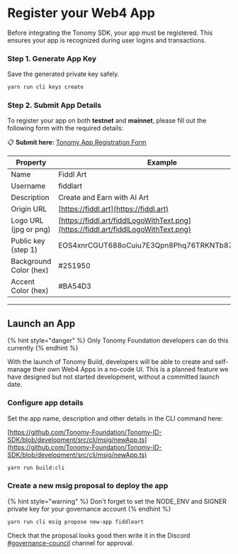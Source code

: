 # Register your Web4 App

Before integrating the Tonomy SDK, your app must be registered. This ensures your app is recognized during user logins and transactions.

### Step 1. Generate App Key

Save the generated private key safely.

```bash
yarn run cli keys create
```

### Step 2. Submit App Details

To register your app on both **testnet** and **mainnet**, please fill out the following form with the required details:&#x20;

📋 **Submit here:** [Tonomy App Registration Form](https://docs.google.com/forms/d/1NpMydhrzrI4K4cvXPHb9UNB-Cp8IgtLy-DJsLegaxBw/edit)

| Property               | Example                                                                            |
| ---------------------- | ---------------------------------------------------------------------------------- |
| Name                   | Fiddl Art                                                                          |
| Username               | fiddlart                                                                           |
| Description            | Create and Earn with AI Art                                                        |
| Origin URL             | [https://fiddl.art](https://fiddl.art)                                             |
| Logo URL (jpg or png)  | [https://fiddl.art/fiddlLogoWithText.png](https://fiddl.art/fiddlLogoWithText.png) |
| Public key (step 1)    | EOS4xnrCGUT688oCuiu7E3Qpn8Phq76TRKNTb87XFMjzsJu                                    |
| Background Color (hex) | #251950                                                                            |
| Accent Color (hex)     | #BA54D3                                                                            |



***

## Launch an App

{% hint style="danger" %}
Only Tonomy Foundation developers can do this currently
{% endhint %}

With the launch of Tonomy Build, developers will be able to create and self-manage their own Web4 Apps in a no-code UI. This is a planned feature we have designed but not started development, without a committed launch date.

### Configure app details

Set the app name, description and other details in the CLI command here:

[https://github.com/Tonomy-Foundation/Tonomy-ID-SDK/blob/development/src/cli/msig/newApp.ts](https://github.com/Tonomy-Foundation/Tonomy-ID-SDK/blob/development/src/cli/msig/newApp.ts)

```bash
yarn run build:cli
```

### Create a new msig proposal to deploy the app

{% hint style="warning" %}
Don't forget to set the NODE\_ENV and SIGNER private key for your governance account
{% endhint %}

```bash
yarn run cli msig propose new-app fiddleart
```

Check that the proposal looks good then write it in the Discord [#governance-council](https://discord.gg/VZavQC7J) channel for approval.
